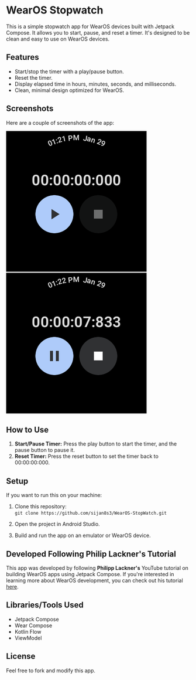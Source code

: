 # WearOS Stopwatch

This is a simple stopwatch app for WearOS devices built with Jetpack Compose. It allows you to start, pause, and reset a timer. It's designed to be clean and easy to use on WearOS devices.

## Features
- Start/stop the timer with a play/pause button.
- Reset the timer.
- Display elapsed time in hours, minutes, seconds, and milliseconds.
- Clean, minimal design optimized for WearOS.

## Screenshots
Here are a couple of screenshots of the app:

![Screenshot 1](https://github.com/sijan8s3/WearOS-StopWatch/blob/master/screenshots/s1.png)
![Screenshot 2](https://github.com/sijan8s3/WearOS-StopWatch/blob/master/screenshots/s2.png)

## How to Use

1. **Start/Pause Timer:** Press the play button to start the timer, and the pause button to pause it.
2. **Reset Timer:** Press the reset button to set the timer back to 00:00:00:000.

## Setup

If you want to run this on your machine:

1. Clone this repository:  
   `git clone https://github.com/sijan8s3/WearOS-StopWatch.git`

2. Open the project in Android Studio.

3. Build and run the app on an emulator or WearOS device.

## Developed Following Philip Lackner's Tutorial

This app was developed by following **Philipp Lackner's** YouTube tutorial on building WearOS apps using Jetpack Compose. If you're interested in learning more about WearOS development, you can check out his tutorial [here](https://www.youtube.com/watch?v=irIGZj1YON8).

## Libraries/Tools Used

- Jetpack Compose
- Wear Compose
- Kotlin Flow
- ViewModel

## License

Feel free to fork and modify this app.